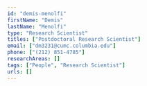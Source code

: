 ```yaml
---
id: "demis-menolfi"
firstName: "Demis"
lastName: "Menolfi"
type: "Research Scientist"
titles: ["Postdoctoral Research Scientist"]
email: ["dm3231@cumc.columbia.edu"]
phone: ["(212) 851-4785"]
researchAreas: []
tags: ["People", "Research Scientist"]
urls: []
---
```

